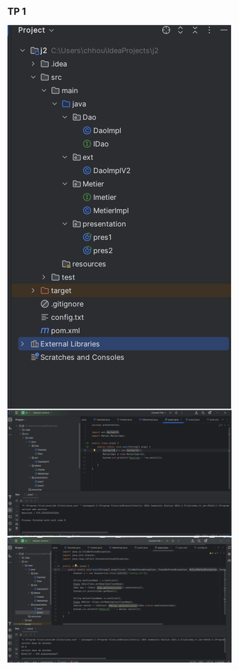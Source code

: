 <h2>TP 1</h2>
<img src="pic/Capture-Tp1.png">
<img src="pic/Capture2-Tp1.png">
<img src="pic/Capture3-Tp1.png">